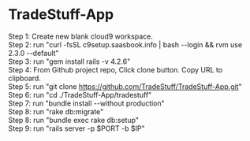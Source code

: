 # TradeStuff-App  
  
Step 1: Create new blank cloud9 workspace.  
Step 2: run "curl -fsSL c9setup.saasbook.info | bash --login && rvm use 2.3.0 --default"  
Step 3: run "gem install rails -v 4.2.6"  
Step 4: From Github project repo, Click clone button. Copy URL to clipboard.  
Step 5: run "git clone https://github.com/TradeStuff/TradeStuff-App.git"  
Step 6: run "cd ./TradeStuff-App/tradestuff"  
Step 7: run "bundle install --without production"  
Step 8: run "rake db:migrate"  
Step 8: run "bundle exec rake db:setup"  
Step 9: run "rails server -p $PORT -b $IP"  
